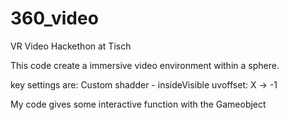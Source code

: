 # 360_video
VR Video Hackethon at Tisch

This code create a immersive video environment within a sphere. 

key settings are: 
Custom shadder - insideVisible
uvoffset: X -> -1


My code gives some interactive function with the Gameobject
